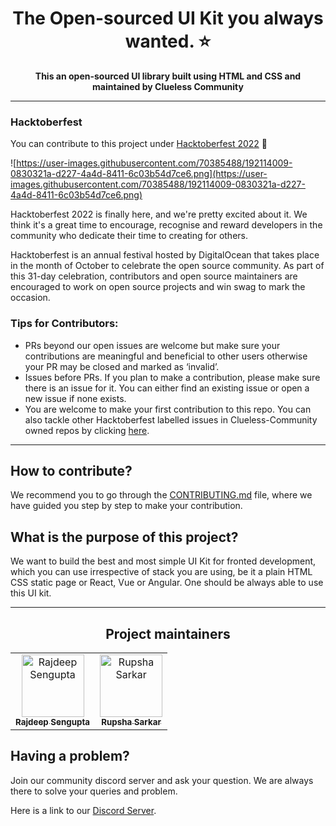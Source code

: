 
<h1 align='center'>The Open-sourced UI Kit you always wanted. ⭐</h1>
<p align='center'> <b>This an open-sourced UI library built using HTML and CSS and maintained by Clueless Community</b> <p>

---

### Hacktoberfest

You can contribute to this project under [Hacktoberfest 2022](https://hacktoberfest.com/) 💫

![https://user-images.githubusercontent.com/70385488/192114009-0830321a-d227-4a4d-8411-6c03b54d7ce6.png](https://user-images.githubusercontent.com/70385488/192114009-0830321a-d227-4a4d-8411-6c03b54d7ce6.png)

Hacktoberfest 2022 is finally here, and we're pretty excited about it. We think it's a great time to encourage, recognise and reward developers in the community who dedicate their time to creating for others.

Hacktoberfest is an annual festival hosted by DigitalOcean that takes place in the month of October to celebrate the open source community. As part of this 31-day celebration, contributors and open source maintainers are encouraged to work on open source projects and win swag to mark the occasion.

### Tips for Contributors:

- PRs beyond our open issues are welcome but make sure your contributions are meaningful and beneficial to other users otherwise your PR may be closed and marked as ‘invalid’.
- Issues before PRs. If you plan to make a contribution, please make sure there is an issue for it. You can either find an existing issue or open a new issue if none exists.
- You are welcome to make your first contribution to this repo. You can also tackle other Hacktoberfest labelled issues in Clueless-Community owned repos by clicking [here](https://github.com/search?q=org%3AClueless-Community+label%3Ahacktoberfest&type=Issues).

---

## How to contribute?

We recommend you to go through the [CONTRIBUTING.md](https://github.com/Clueless-Community/web-ui-kit/blob/main/CONTRIBUTING.md) file, where we have guided you step by step to make your contribution.


## What is the purpose of this project?
    

We want to build the best and most simple UI Kit for fronted development, which you can use irrespective of stack you are using, be it a plain HTML CSS static page or React, Vue or Angular. One should be always able to use this UI kit.

---
<h2 align='center'> Project maintainers </h2>
<table align='center'>
<tr>
    <td align="center">
        <a href="https://github.com/Rajdip019">
            <img src="https://avatars.githubusercontent.com/u/91758830?v=4" width="100;" alt="Rajdeep Sengupta"/>
            <br />
            <sub><b>Rajdeep Sengupta</b></sub>
        </a>
    </td>
    <td align="center">
        <a href="https://github.com/rupsha014">
            <img src="https://avatars.githubusercontent.com/u/109761128?v=4" width="100;" alt="Rupsha Sarkar"/>
            <br/>
            <sub><b>Rupsha Sarkar</b></sub>
        </a>
    </td>
  </tr>
</table>


## Having a problem?

Join our community discord server and ask your question. We are always there to solve your queries and problem.

Here is a link to our [Discord Server](https://discord.gg/r5uKBGxT9T).
